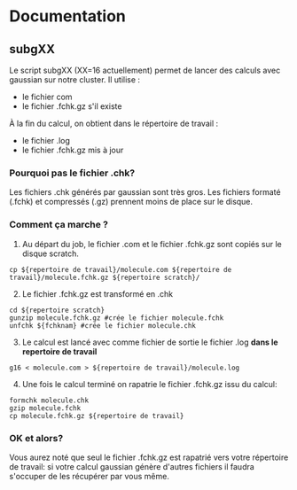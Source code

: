 # Documentation
## subgXX
Le script subgXX (XX=16 actuellement) permet de lancer des calculs avec gaussian sur notre cluster.
Il utilise :
 - le fichier com
 - le fichier .fchk.gz s'il existe

À la fin du calcul, on obtient dans le répertoire de travail :
 - le fichier .log
 - le fichier .fchk.gz mis à jour

### Pourquoi pas le fichier .chk?
Les fichiers .chk générés par gaussian sont très gros. Les fichiers formaté (.fchk) et compressés (.gz) prennent moins de place sur le disque.

### Comment ça marche ?
1. Au départ du job, le fichier .com et le fichier .fchk.gz sont copiés sur le disque scratch.
```
cp ${repertoire de travail}/molecule.com ${repertoire de travail}/molecule.fchk.gz ${repertoire scratch}/
```
2. Le fichier .fchk.gz est transformé en .chk
```
cd ${repertoire scratch}
gunzip molecule.fchk.gz #crée le fichier molecule.fchk
unfchk ${fchknam} #crée le fichier molecule.chk
```
3. Le calcul est lancé avec comme fichier de sortie le fichier .log __dans le repertoire de travail__
```
g16 < molecule.com > ${repertoire de travail}/molecule.log
```
4. Une fois le calcul terminé on rapatrie le fichier .fchk.gz issu du calcul:
```
formchk molecule.chk
gzip molecule.fchk
cp molecule.fchk.gz ${repertoire de travail}
```

### OK et alors?
Vous aurez noté que seul le fichier .fchk.gz est rapatrié vers votre répertoire de travail: si votre calcul gaussian génère d'autres fichiers il faudra s'occuper de les récupérer par vous même.
